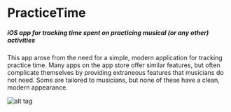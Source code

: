 # PracticeTime
##### iOS app for tracking time spent on practicing musical (or any other) activities

This app arose from the need for a simple, modern application for tracking practice time. Many apps on the app store offer similar features, but often complicate themselves by providing extraneous features that musicians do not need. Some are tailored to musicians, but none of these have a clean, modern appearance.

![alt tag](https://drive.google.com/uc?id=0B0RNg9f7VJiEdkY3aUk4Nk5QYk0)
